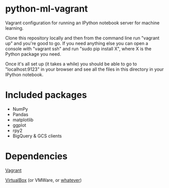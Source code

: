 # python-ml-vagrant
Vagrant configuration for running an IPython notebook server for machine learning.

Clone this repository locally and then from the command line run "vagrant up" and you're good to go. If you need anything else you can open a console with "vagrant ssh" and run "sudo pip install X", where X is the Python package you need.

Once it's all set up (it takes a while) you should be able to go to "localhost:9123" in your browser and see all the files in this directory in your IPython notebook.

Included packages
=================

* NumPy
* Pandas
* matplotlib
* ggplot
* rpy2
* BigQuery & GCS clients

Dependencies
============

[Vagrant](https://www.vagrantup.com/)

[VirtualBox](https://www.virtualbox.org/wiki/Downloads) (or VMWare, or [whatever](https://docs.vagrantup.com/v2/getting-started/providers.html))